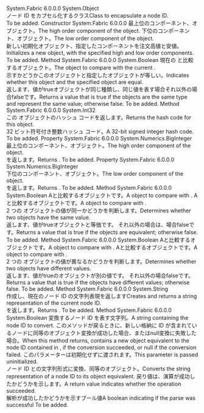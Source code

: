 <Type Name="NodeId" FullName="System.Fabric.NodeId">
  <TypeSignature Language="C#" Value="public class NodeId" />
  <TypeSignature Language="ILAsm" Value=".class public ansi beforefieldinit NodeId extends System.Object" />
  <TypeSignature Language="DocId" Value="T:System.Fabric.NodeId" />
  <TypeSignature Language="VB.NET" Value="Public Class NodeId" />
  <TypeSignature Language="F#" Value="type NodeId = class" />
  <AssemblyInfo>
    <AssemblyName>System.Fabric</AssemblyName>
    <AssemblyVersion>6.0.0.0</AssemblyVersion>
  </AssemblyInfo>
  <Base>
    <BaseTypeName>System.Object</BaseTypeName>
  </Base>
  <Interfaces />
  <Docs>
    <summary>
      <para><span data-ttu-id="86bdf-101">ノード ID をカプセル化するクラス</span><span class="sxs-lookup"><span data-stu-id="86bdf-101">Class to encapsulate a node ID.</span></span></para>
    </summary>
    <remarks>To be added.</remarks>
  </Docs>
  <Members>
    <Member MemberName=".ctor">
      <MemberSignature Language="C#" Value="public NodeId (System.Numerics.BigInteger high, System.Numerics.BigInteger low);" />
      <MemberSignature Language="ILAsm" Value=".method public hidebysig specialname rtspecialname instance void .ctor(valuetype System.Numerics.BigInteger high, valuetype System.Numerics.BigInteger low) cil managed" />
      <MemberSignature Language="DocId" Value="M:System.Fabric.NodeId.#ctor(System.Numerics.BigInteger,System.Numerics.BigInteger)" />
      <MemberSignature Language="VB.NET" Value="Public Sub New (high As BigInteger, low As BigInteger)" />
      <MemberSignature Language="F#" Value="new System.Fabric.NodeId : System.Numerics.BigInteger * System.Numerics.BigInteger -&gt; System.Fabric.NodeId" Usage="new System.Fabric.NodeId (high, low)" />
      <MemberType>Constructor</MemberType>
      <AssemblyInfo>
        <AssemblyName>System.Fabric</AssemblyName>
        <AssemblyVersion>6.0.0.0</AssemblyVersion>
      </AssemblyInfo>
      <Parameters>
        <Parameter Name="high" Type="System.Numerics.BigInteger" />
        <Parameter Name="low" Type="System.Numerics.BigInteger" />
      </Parameters>
      <Docs>
        <param name="high">
          <para><span data-ttu-id="86bdf-102">最上位のコンポーネント、<see cref="T:System.Fabric.NodeId" />オブジェクト。</span><span class="sxs-lookup"><span data-stu-id="86bdf-102">The high order component of the <see cref="T:System.Fabric.NodeId" /> object.</span></span></para>
        </param>
        <param name="low">
          <para><span data-ttu-id="86bdf-103">下位のコンポーネント、<see cref="T:System.Fabric.NodeId" />オブジェクト。</span><span class="sxs-lookup"><span data-stu-id="86bdf-103">The low order component of the <see cref="T:System.Fabric.NodeId" /> object.</span></span></para>
        </param>
        <summary>
          <para><span data-ttu-id="86bdf-104">新しい初期化<see cref="T:System.Fabric.NodeId" />オブジェクト、指定したコンポーネントを注文高値と安値。</span><span class="sxs-lookup"><span data-stu-id="86bdf-104">Initializes a new <see cref="T:System.Fabric.NodeId" /> object, with the specified high and low order components.</span></span></para>
        </summary>
        <remarks>To be added.</remarks>
      </Docs>
    </Member>
    <Member MemberName="Equals">
      <MemberSignature Language="C#" Value="public override bool Equals (object obj);" />
      <MemberSignature Language="ILAsm" Value=".method public hidebysig virtual instance bool Equals(object obj) cil managed" />
      <MemberSignature Language="DocId" Value="M:System.Fabric.NodeId.Equals(System.Object)" />
      <MemberSignature Language="VB.NET" Value="Public Overrides Function Equals (obj As Object) As Boolean" />
      <MemberSignature Language="F#" Value="override this.Equals : obj -&gt; bool" Usage="nodeId.Equals obj" />
      <MemberType>Method</MemberType>
      <AssemblyInfo>
        <AssemblyName>System.Fabric</AssemblyName>
        <AssemblyVersion>6.0.0.0</AssemblyVersion>
      </AssemblyInfo>
      <ReturnValue>
        <ReturnType>System.Boolean</ReturnType>
      </ReturnValue>
      <Parameters>
        <Parameter Name="obj" Type="System.Object" />
      </Parameters>
      <Docs>
        <param name="obj">
          <para><span data-ttu-id="86bdf-105">現在の <see cref="T:System.Fabric.NodeId" /> と比較するオブジェクト。</span><span class="sxs-lookup"><span data-stu-id="86bdf-105">The object to compare with the current <see cref="T:System.Fabric.NodeId" />.</span></span></para>
        </param>
        <summary>
          <para><span data-ttu-id="86bdf-106">示すかどうかこの<see cref="T:System.Fabric.NodeId" />オブジェクトと指定したオブジェクトが等しい。</span><span class="sxs-lookup"><span data-stu-id="86bdf-106">Indicates whether this <see cref="T:System.Fabric.NodeId" /> object and the specified object are equal.</span></span></para>
        </summary>
        <returns>
          <para><span data-ttu-id="86bdf-107">返します、<see cref="T:System.Boolean" />値が<languageKeyword>true</languageKeyword>オブジェクトが同じ種類し、同じ値を表す場合それ以外の場合<languageKeyword>false</languageKeyword>です。</span><span class="sxs-lookup"><span data-stu-id="86bdf-107">Returns a <see cref="T:System.Boolean" /> value that is <languageKeyword>true</languageKeyword> if the objects are the same type and represent the same value; otherwise <languageKeyword>false</languageKeyword>.</span></span></para>
        </returns>
        <remarks>To be added.</remarks>
      </Docs>
    </Member>
    <Member MemberName="GetHashCode">
      <MemberSignature Language="C#" Value="public override int GetHashCode ();" />
      <MemberSignature Language="ILAsm" Value=".method public hidebysig virtual instance int32 GetHashCode() cil managed" />
      <MemberSignature Language="DocId" Value="M:System.Fabric.NodeId.GetHashCode" />
      <MemberSignature Language="VB.NET" Value="Public Overrides Function GetHashCode () As Integer" />
      <MemberSignature Language="F#" Value="override this.GetHashCode : unit -&gt; int" Usage="nodeId.GetHashCode " />
      <MemberType>Method</MemberType>
      <AssemblyInfo>
        <AssemblyName>System.Fabric</AssemblyName>
        <AssemblyVersion>6.0.0.0</AssemblyVersion>
      </AssemblyInfo>
      <ReturnValue>
        <ReturnType>System.Int32</ReturnType>
      </ReturnValue>
      <Parameters />
      <Docs>
        <summary>
          <para><span data-ttu-id="86bdf-108">この <see cref="T:System.Fabric.NodeId" /> オブジェクトのハッシュ コードを返します。</span><span class="sxs-lookup"><span data-stu-id="86bdf-108">Returns the hash code for this <see cref="T:System.Fabric.NodeId" /> object.</span></span></para>
        </summary>
        <returns>
          <para><span data-ttu-id="86bdf-109">32 ビット符号付き整数ハッシュ コード。</span><span class="sxs-lookup"><span data-stu-id="86bdf-109">A 32-bit signed integer hash code.</span></span></para>
        </returns>
        <remarks>To be added.</remarks>
      </Docs>
    </Member>
    <Member MemberName="High">
      <MemberSignature Language="C#" Value="public System.Numerics.BigInteger High { get; }" />
      <MemberSignature Language="ILAsm" Value=".property instance valuetype System.Numerics.BigInteger High" />
      <MemberSignature Language="DocId" Value="P:System.Fabric.NodeId.High" />
      <MemberSignature Language="VB.NET" Value="Public ReadOnly Property High As BigInteger" />
      <MemberSignature Language="F#" Value="member this.High : System.Numerics.BigInteger" Usage="System.Fabric.NodeId.High" />
      <MemberType>Property</MemberType>
      <AssemblyInfo>
        <AssemblyName>System.Fabric</AssemblyName>
        <AssemblyVersion>6.0.0.0</AssemblyVersion>
      </AssemblyInfo>
      <ReturnValue>
        <ReturnType>System.Numerics.BigInteger</ReturnType>
      </ReturnValue>
      <Docs>
        <summary>
          <para><span data-ttu-id="86bdf-110">最上位のコンポーネント、<see cref="T:System.Fabric.NodeId" />オブジェクト。</span><span class="sxs-lookup"><span data-stu-id="86bdf-110">The high order component of the <see cref="T:System.Fabric.NodeId" /> object.</span></span></para>
        </summary>
        <value>
          <para><span data-ttu-id="86bdf-111"><see cref="T:System.Numerics.BigInteger" /> を返します。</span><span class="sxs-lookup"><span data-stu-id="86bdf-111">Returns <see cref="T:System.Numerics.BigInteger" />.</span></span></para>
        </value>
        <remarks>To be added.</remarks>
      </Docs>
    </Member>
    <Member MemberName="Low">
      <MemberSignature Language="C#" Value="public System.Numerics.BigInteger Low { get; }" />
      <MemberSignature Language="ILAsm" Value=".property instance valuetype System.Numerics.BigInteger Low" />
      <MemberSignature Language="DocId" Value="P:System.Fabric.NodeId.Low" />
      <MemberSignature Language="VB.NET" Value="Public ReadOnly Property Low As BigInteger" />
      <MemberSignature Language="F#" Value="member this.Low : System.Numerics.BigInteger" Usage="System.Fabric.NodeId.Low" />
      <MemberType>Property</MemberType>
      <AssemblyInfo>
        <AssemblyName>System.Fabric</AssemblyName>
        <AssemblyVersion>6.0.0.0</AssemblyVersion>
      </AssemblyInfo>
      <ReturnValue>
        <ReturnType>System.Numerics.BigInteger</ReturnType>
      </ReturnValue>
      <Docs>
        <summary>
          <para><span data-ttu-id="86bdf-112">下位のコンポーネント、<see cref="T:System.Fabric.NodeId" />オブジェクト。</span><span class="sxs-lookup"><span data-stu-id="86bdf-112">The low order component of the <see cref="T:System.Fabric.NodeId" /> object.</span></span></para>
        </summary>
        <value>
          <para><span data-ttu-id="86bdf-113"><see cref="T:System.Numerics.BigInteger" /> を返します。</span><span class="sxs-lookup"><span data-stu-id="86bdf-113">Returns <see cref="T:System.Numerics.BigInteger" />.</span></span></para>
        </value>
        <remarks>To be added.</remarks>
      </Docs>
    </Member>
    <Member MemberName="op_Equality">
      <MemberSignature Language="C#" Value="public static bool operator == (System.Fabric.NodeId value1, System.Fabric.NodeId value2);" />
      <MemberSignature Language="ILAsm" Value=".method public static hidebysig specialname bool op_Equality(class System.Fabric.NodeId value1, class System.Fabric.NodeId value2) cil managed" />
      <MemberSignature Language="DocId" Value="M:System.Fabric.NodeId.op_Equality(System.Fabric.NodeId,System.Fabric.NodeId)" />
      <MemberSignature Language="VB.NET" Value="Public Shared Operator == (value1 As NodeId, value2 As NodeId) As Boolean" />
      <MemberSignature Language="F#" Value="static member ( = ) : System.Fabric.NodeId * System.Fabric.NodeId -&gt; bool" Usage="value1 = value2" />
      <MemberType>Method</MemberType>
      <AssemblyInfo>
        <AssemblyName>System.Fabric</AssemblyName>
        <AssemblyVersion>6.0.0.0</AssemblyVersion>
      </AssemblyInfo>
      <ReturnValue>
        <ReturnType>System.Boolean</ReturnType>
      </ReturnValue>
      <Parameters>
        <Parameter Name="value1" Type="System.Fabric.NodeId" />
        <Parameter Name="value2" Type="System.Fabric.NodeId" />
      </Parameters>
      <Docs>
        <param name="value1">
          <para><span data-ttu-id="86bdf-114">A<see cref="T:System.Fabric.NodeId" />と比較するオブジェクト<paramref name="value2" />です。</span><span class="sxs-lookup"><span data-stu-id="86bdf-114">A <see cref="T:System.Fabric.NodeId" /> object to compare with <paramref name="value2" />.</span></span></para>
        </param>
        <param name="value2">
          <para><span data-ttu-id="86bdf-115">A<see cref="T:System.Fabric.NodeId" />と比較するオブジェクト<paramref name="value1" />です。</span><span class="sxs-lookup"><span data-stu-id="86bdf-115">A <see cref="T:System.Fabric.NodeId" /> object to compare with <paramref name="value1" />.</span></span></para>
        </param>
        <summary>
          <para><span data-ttu-id="86bdf-116">2 つの <see cref="T:System.Fabric.NodeId" /> オブジェクトの値が同一かどうかを判断します。</span><span class="sxs-lookup"><span data-stu-id="86bdf-116">Determines whether two <see cref="T:System.Fabric.NodeId" /> objects have the same value.</span></span></para>
        </summary>
        <returns>
          <para><span data-ttu-id="86bdf-117">返します、<see cref="T:System.Boolean" />値が<languageKeyword>true</languageKeyword>オブジェクトと等価です。 それ以外の場合は、場合<languageKeyword>false</languageKeyword>です。</span><span class="sxs-lookup"><span data-stu-id="86bdf-117">Returns a <see cref="T:System.Boolean" /> value that is <languageKeyword>true</languageKeyword> if the objects are equivalent; otherwise <languageKeyword>false</languageKeyword>.</span></span></para>
        </returns>
        <remarks>To be added.</remarks>
      </Docs>
    </Member>
    <Member MemberName="op_Inequality">
      <MemberSignature Language="C#" Value="public static bool operator != (System.Fabric.NodeId value1, System.Fabric.NodeId value2);" />
      <MemberSignature Language="ILAsm" Value=".method public static hidebysig specialname bool op_Inequality(class System.Fabric.NodeId value1, class System.Fabric.NodeId value2) cil managed" />
      <MemberSignature Language="DocId" Value="M:System.Fabric.NodeId.op_Inequality(System.Fabric.NodeId,System.Fabric.NodeId)" />
      <MemberSignature Language="VB.NET" Value="Public Shared Operator != (value1 As NodeId, value2 As NodeId) As Boolean" />
      <MemberSignature Language="F#" Value="static member op_Inequality : System.Fabric.NodeId * System.Fabric.NodeId -&gt; bool" Usage="System.Fabric.NodeId.op_Inequality (value1, value2)" />
      <MemberType>Method</MemberType>
      <AssemblyInfo>
        <AssemblyName>System.Fabric</AssemblyName>
        <AssemblyVersion>6.0.0.0</AssemblyVersion>
      </AssemblyInfo>
      <ReturnValue>
        <ReturnType>System.Boolean</ReturnType>
      </ReturnValue>
      <Parameters>
        <Parameter Name="value1" Type="System.Fabric.NodeId" />
        <Parameter Name="value2" Type="System.Fabric.NodeId" />
      </Parameters>
      <Docs>
        <param name="value1">
          <para><span data-ttu-id="86bdf-118">A<see cref="T:System.Fabric.NodeId" />と比較するオブジェクト<paramref name="value2" />です。</span><span class="sxs-lookup"><span data-stu-id="86bdf-118">A <see cref="T:System.Fabric.NodeId" /> object to compare with <paramref name="value2" />.</span></span></para>
        </param>
        <param name="value2">
          <para><span data-ttu-id="86bdf-119">A<see cref="T:System.Fabric.NodeId" />と比較するオブジェクト<paramref name="value1" />です。</span><span class="sxs-lookup"><span data-stu-id="86bdf-119">A <see cref="T:System.Fabric.NodeId" /> object to compare with <paramref name="value1" />.</span></span></para>
        </param>
        <summary>
          <para><span data-ttu-id="86bdf-120">2 つの <see cref="T:System.Fabric.NodeId" /> オブジェクトの値が異なるかどうかを判断します。</span><span class="sxs-lookup"><span data-stu-id="86bdf-120">Determines whether two <see cref="T:System.Fabric.NodeId" /> objects have different values.</span></span></para>
        </summary>
        <returns>
          <para><span data-ttu-id="86bdf-121">返します、<see cref="T:System.Boolean" />値が<languageKeyword>true</languageKeyword>のオブジェクトが別の値です。 それ以外の場合<languageKeyword>false</languageKeyword>です。</span><span class="sxs-lookup"><span data-stu-id="86bdf-121">Returns a <see cref="T:System.Boolean" /> value that is <languageKeyword>true</languageKeyword> if the objects have different values; otherwise <languageKeyword>false</languageKeyword>.</span></span></para>
        </returns>
        <remarks>To be added.</remarks>
      </Docs>
    </Member>
    <Member MemberName="ToString">
      <MemberSignature Language="C#" Value="public override string ToString ();" />
      <MemberSignature Language="ILAsm" Value=".method public hidebysig virtual instance string ToString() cil managed" />
      <MemberSignature Language="DocId" Value="M:System.Fabric.NodeId.ToString" />
      <MemberSignature Language="VB.NET" Value="Public Overrides Function ToString () As String" />
      <MemberSignature Language="F#" Value="override this.ToString : unit -&gt; string" Usage="nodeId.ToString " />
      <MemberType>Method</MemberType>
      <AssemblyInfo>
        <AssemblyName>System.Fabric</AssemblyName>
        <AssemblyVersion>6.0.0.0</AssemblyVersion>
      </AssemblyInfo>
      <ReturnValue>
        <ReturnType>System.String</ReturnType>
      </ReturnValue>
      <Parameters />
      <Docs>
        <summary>
          <para><span data-ttu-id="86bdf-122">作成し、現在のノード ID の文字列表現を返します</span><span class="sxs-lookup"><span data-stu-id="86bdf-122">Creates and returns a string representation of the current node ID.</span></span></para>
        </summary>
        <returns>
          <para><span data-ttu-id="86bdf-123"><see cref="T:System.String" /> を返します。</span><span class="sxs-lookup"><span data-stu-id="86bdf-123">Returns <see cref="T:System.String" />.</span></span></para>
        </returns>
        <remarks>To be added.</remarks>
      </Docs>
    </Member>
    <Member MemberName="TryParse">
      <MemberSignature Language="C#" Value="public static bool TryParse (string from, out System.Fabric.NodeId parsedNodeId);" />
      <MemberSignature Language="ILAsm" Value=".method public static hidebysig bool TryParse(string from, [out] class System.Fabric.NodeId&amp; parsedNodeId) cil managed" />
      <MemberSignature Language="DocId" Value="M:System.Fabric.NodeId.TryParse(System.String,System.Fabric.NodeId@)" />
      <MemberSignature Language="VB.NET" Value="Public Shared Function TryParse (from As String, ByRef parsedNodeId As NodeId) As Boolean" />
      <MemberSignature Language="F#" Value="static member TryParse : string *  -&gt; bool" Usage="System.Fabric.NodeId.TryParse (from, parsedNodeId)" />
      <MemberType>Method</MemberType>
      <AssemblyInfo>
        <AssemblyName>System.Fabric</AssemblyName>
        <AssemblyVersion>6.0.0.0</AssemblyVersion>
      </AssemblyInfo>
      <ReturnValue>
        <ReturnType>System.Boolean</ReturnType>
      </ReturnValue>
      <Parameters>
        <Parameter Name="from" Type="System.String" />
        <Parameter Name="parsedNodeId" Type="System.Fabric.NodeId&amp;" RefType="out" />
      </Parameters>
      <Docs>
        <param name="from">
          <para><span data-ttu-id="86bdf-124">変換するノード ID を表す文字列。</span><span class="sxs-lookup"><span data-stu-id="86bdf-124">A string containing the node ID to convert.</span></span></para>
        </param>
        <param name="parsedNodeId">
          <para><span data-ttu-id="86bdf-125">このメソッドが戻るときに、新しい格納<see cref="T:System.Fabric.NodeId" />に ID が含まれているノードに同等のオブジェクト<paramref name="from" />変換が成功した場合、または<languageKeyword>null</languageKeyword>変換に失敗した場合。</span><span class="sxs-lookup"><span data-stu-id="86bdf-125">When this method returns, contains a new <see cref="T:System.Fabric.NodeId" /> object equivalent to the node ID contained in <paramref name="from" />, if the conversion succeeded, or <languageKeyword>null</languageKeyword> if the conversion failed.</span></span> <span data-ttu-id="86bdf-126">このパラメーターは初期化せずに渡されます。</span><span class="sxs-lookup"><span data-stu-id="86bdf-126">This parameter is passed uninitialized.</span></span></para>
        </param>
        <summary>
          <para><span data-ttu-id="86bdf-127">ノード ID との文字列形式に変換、<see cref="T:System.Fabric.NodeId" />同等のオブジェクト。</span><span class="sxs-lookup"><span data-stu-id="86bdf-127">Converts the string representation of a node ID to its <see cref="T:System.Fabric.NodeId" /> object equivalent.</span></span> <span data-ttu-id="86bdf-128">戻り値は、演算が成功したかどうかを示します。</span><span class="sxs-lookup"><span data-stu-id="86bdf-128">A return value indicates whether the operation succeeded.</span></span></para>
        </summary>
        <returns>
          <returns><span data-ttu-id="86bdf-129">解析が成功したかどうかを示すブール値</span><span class="sxs-lookup"><span data-stu-id="86bdf-129">A boolean indicating if the parse was successful</span></span></returns>
        </returns>
        <remarks>To be added.</remarks>
      </Docs>
    </Member>
  </Members>
</Type>
